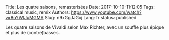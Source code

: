 Title: Les quatre saisons, remasterisées
Date: 2017-10-10-11:12:05
Tags: classical music, remix
Authors: https://www.youtube.com/watch?v=8oYWfJuMGMA
Slug: n9xGgJJGxj
Lang: fr
status: published

Les quatre saisons de Vivaldi selon Max Richter, avec un souffle plus épique et plus de (contre)basses.
